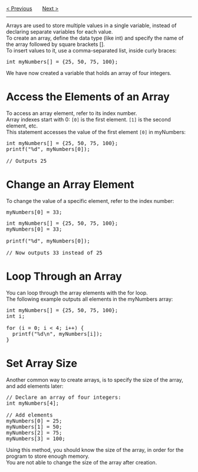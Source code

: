 <a href="/Loops/For.md">&lt; Previous</a>
&nbsp;&nbsp;&nbsp;&nbsp;&nbsp;
<a href="/Arrays.md">Next &gt;</a>
<hr>
Arrays are used to store multiple values in a single variable, instead of declaring separate variables for each value.
<br>
To create an array, define the data type (like int) and specify the name of the array followed by square brackets [].
<br>
To insert values to it, use a comma-separated list, inside curly braces:
<pre>int myNumbers[] = {25, 50, 75, 100};</pre>
We have now created a variable that holds an array of four integers.
<h1>Access the Elements of an Array</h1>
To access an array element, refer to its index number.
<br>
Array indexes start with 0: <code>[0]</code> is the first element. <code>[1]</code> is the second element, etc.
<br>
This statement accesses the value of the first element <code>[0]</code> in myNumbers:
<pre>
int myNumbers[] = {25, 50, 75, 100};
printf("%d", myNumbers[0]);<br>
// Outputs 25
</pre>
<h1>Change an Array Element</h1>
To change the value of a specific element, refer to the index number:
<pre>myNumbers[0] = 33;</pre>
<pre>
int myNumbers[] = {25, 50, 75, 100};
myNumbers[0] = 33;<br>
printf("%d", myNumbers[0]);<br>
// Now outputs 33 instead of 25
</pre>
<h1>Loop Through an Array</h1>
You can loop through the array elements with the for loop.
<br>
The following example outputs all elements in the myNumbers array:
<pre>
int myNumbers[] = {25, 50, 75, 100};
int i;<br>
for (i = 0; i &lt; 4; i++) {
  printf("%d\n", myNumbers[i]);
}
</pre>
<h1>Set Array Size</h1>
Another common way to create arrays, is to specify the size of the array, and add elements later:
<pre>
// Declare an array of four integers:
int myNumbers[4];<br>
// Add elements
myNumbers[0] = 25;
myNumbers[1] = 50;
myNumbers[2] = 75;
myNumbers[3] = 100;
</pre>
Using this method, you should know the size of the array, in order for the program to store enough memory.
<br>
You are not able to change the size of the array after creation.
